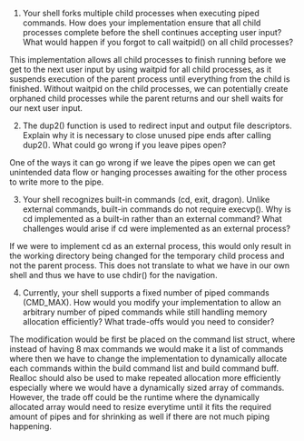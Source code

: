 1. Your shell forks multiple child processes when executing piped commands. How does your implementation ensure that all child processes complete before the shell continues accepting user input? What would happen if you forgot to call waitpid() on all child processes?

This implementation allows all child processes to finish running before we get to the next user input by using waitpid for all child processes, as it suspends execution of the parent process until everything from the child is finished. Without waitpid on the child processes, we can potentially create orphaned child processes while the parent returns and our shell waits for our next user input. 

2. The dup2() function is used to redirect input and output file descriptors. Explain why it is necessary to close unused pipe ends after calling dup2(). What could go wrong if you leave pipes open?

One of the ways it can go wrong if we leave the pipes open we can get unintended data flow or hanging processes awaiting for the other process to write more to the pipe.

3. Your shell recognizes built-in commands (cd, exit, dragon). Unlike external commands, built-in commands do not require execvp(). Why is cd implemented as a built-in rather than an external command? What challenges would arise if cd were implemented as an external process?

If we were to implement cd as an external process, this would only result in the working directory being changed for the temporary child process and not the parent process. This does not translate to what we have in our own shell and thus we have to use chdir() for the navigation. 

4. Currently, your shell supports a fixed number of piped commands (CMD_MAX). How would you modify your implementation to allow an arbitrary number of piped commands while still handling memory allocation efficiently? What trade-offs would you need to consider?

The modification would be first be placed on the command list struct, where instead of having 8 max commands we would make it a list of commands where then we have to change the implementation to dynamically allocate each commands within the build command list and build command buff. Realloc should also be used to make repeated allocation more efficiently especially where we would have a dynamically sized array of commands. However, the trade off could be the runtime where the dynamically allocated array would need to resize everytime until it fits the required amount of pipes and for shrinking as well if there are not much piping happening. 
